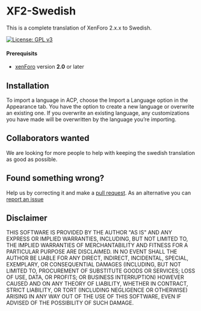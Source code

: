 # XF2-Swedish
This is a complete translation of XenForo 2.x.x to Swedish.

[![License: GPL v3](https://img.shields.io/badge/License-GPL%20v3-blue.svg)](https://www.gnu.org/licenses/gpl-3.0)

#### Prerequisits
* [xenForo](https://xenforo.com) version **2.0** or later

## Installation
To import a language in ACP, choose the Import a Language option in the Appearance tab. You have the option to create a new language or overwrite an existing one. If you overwrite an existing language, any customizations you have made will be overwritten by the language you’re importing.

## Collaborators wanted
We are looking for more people to help with keeping the swedish translation as good as possible.

## Found something wrong?
Help us by correcting it and make a [pull request](https://github.com/thaisnack/XF2-Swedish/pulls). As an alternative you can  [report an issue](https://github.com/thaisnack/XF2-Swedish/issues)

## Disclaimer
THIS SOFTWARE IS PROVIDED BY THE AUTHOR "AS IS" AND ANY EXPRESS OR IMPLIED WARRANTIES, INCLUDING, BUT NOT LIMITED TO, THE IMPLIED WARRANTIES OF MERCHANTABILITY AND FITNESS FOR A PARTICULAR PURPOSE ARE DISCLAIMED. IN NO EVENT SHALL THE AUTHOR BE LIABLE FOR ANY DIRECT, INDIRECT, INCIDENTAL, SPECIAL, EXEMPLARY, OR CONSEQUENTIAL DAMAGES (INCLUDING, BUT NOT LIMITED TO, PROCUREMENT OF SUBSTITUTE GOODS OR SERVICES; LOSS OF USE, DATA, OR PROFITS; OR BUSINESS INTERRUPTION) HOWEVER CAUSED AND ON ANY THEORY OF LIABILITY, WHETHER IN CONTRACT, STRICT LIABILITY, OR TORT (INCLUDING NEGLIGENCE OR OTHERWISE) ARISING IN ANY WAY OUT OF THE USE OF THIS SOFTWARE, EVEN IF ADVISED OF THE POSSIBILITY OF SUCH DAMAGE.
